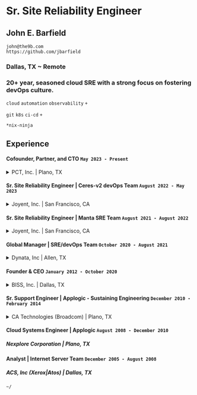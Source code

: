 # Sr. Site Reliability Engineer
## John E. Barfield 
```
john@the9b.com
https://github.com/jbarfield
```
### Dallas, TX ~ Remote

### 20+ year, seasoned cloud SRE with a strong focus on fostering devOps culture.

`cloud` `automation` `observability` `+`

`git` `k8s` `ci-cd` `+`

`*nix-ninja`

## Experience
#### Cofounder, Partner, and CTO `May 2023 - Present`
 <details>
   <summary>PCT, Inc. | Plano, TX</summary>
   Technology Leader and visionary responsible for all aspects of PCT social, blockchain, and content streaming mobile apps. Currently under active NDA.
 </details>

#### Sr. Site Reliability Engineer | Ceres-v2 devOps Team `August 2022 - May 2023`
<details>
  <summary> Joyent, Inc. | San Francisco, CA</summary>
  •	Designated support to the Samsung Queueing Service team (SQS) which is a message streaming service not unlike AWS SQS.
  
  •	Update/Develop/Maintain ansible playbooks for all internal shared services
  
  •	Write SOP/Documentation for team support and escalations
  
  •	Support thousands of software developers globally across Samsung product ecosystem. 
  
  •	Responsible for developing Samsungs initial internal Kubernetes service using kubespray.
  
  •	Samsungs Kubernetes service eventually superseded the devops teams “docker as a service”
  </details>

#### Sr. Site Reliability Engineer | Manta SRE Team `August 2021 - August 2022`
<details>
  <summary> Joyent, Inc. | San Francisco, CA</summary>

  •	Management of 20k+ SPC storage nodes in 12 datacenters globally

  •	Development of SOPs and documentation for support teams. 

  •	Emergency on call rotation

  •	SmartOS pkgsrc maintainer

  •	TAC Development, Monitoring, and alerting (Grafana/Telegraf/Prometheus)

  •	SPC Escalations

  •	SmartOS/Illumos/Triton/Manta Opensource channel support through mailing lists and IRC
  
  </details>


#### Global Manager | SRE/devOps Team `October 2020 - August 2021`
<details>
  <summary>Dynata, Inc | Allen, TX</summary>
  •	Leverage the power of the public cloud for dynamic scale (AWS), both for growth and consistent systems reliability while simultaneously leading a new on-prem hybrid-cloud implementation effort for cost savings.

  •	Inspire a hybrid-cloud initiative utilizing Joyents (Samsung) opensource private-cloud platform "Triton Datacenter" on-prem in order to continue to drive cloud/hosting costs down further without compromising publicly available APIs, automation, performance, or security. 

  •	Lead in the way of governance and automation, partnering with the rest of the TechOps and Development teams to build solutions and products across multiple 
  engineering groups of diverse acquisition and organic internal origins.

  •	Mentor and coach individual contributors of our team. 

  •	Escalation point for all aspects of SRE/DevOps.

  •	Insure tasks are completed by the SRE Team during each sprint period.

  •	Inspire fun, culture, and a safe team building environment by arranging virtual "hangouts" and Team “happy hours".
  
  •	Develop unified processes across many engineering teams, including operating with the idea that the SRE team should be 50% development and 50% operations, minimizing operational interruptions to our engineers.

  •	Instill an open-source collaborative spirit by including over 400 tech contributors from our "techOps" team in an internal RFD process inclusive to all of our bright minded tech individuals. 

  •	Support business objectives such as reducing operational workload by 10%, with the health of our employees in mind, with the take10 initiative. Allowing our employees to focus 10% of their work-week on something that they feel is important or to just take a nap and get rested.  

  •	Work directly with the CTO to understand our dynamic revenue tracking model for Market Research or customer impressions in order to align cloud dynamic costing from a "demand based" pricing perspective.

  •	Lead a cloud-vendor-agnostic initiative to prevent lock-in from major vendors such as AWS, Microsoft, etc, forcing vendors to compete in the market by utilizing open-source container platforms such as Kubernetes.

  •	Negotiate pricing with 3rd party vendors such as Google, IBM, and Datadog. 
  
  </details>

#### Founder & CEO `January 2012 - October 2020`

<details>
  <summary>BISS, Inc. | Dallas, TX</summary>
  Specializing in Information technology, network, telecommunications systems, and security. My background is mostly deeply technical, but I have managed teams, departments, and organizations for the majority of my career in various roles at various organizations. I knew that my previous employer was planning to end of life the product that I supported because it didn’t perform as expected in the market and so in preparation for this move I incorporated my consulting business, worked part-time for myself for about 2 years, and upon EOL and severances having been publicly announced; began full-time employment for myself.

  •	Responsible for all business and technology aspects. Sales, proposals, delivery, implementations, cloud hosting, VoIP, Internet and fiber circuit solutions provided by BISS. 

  •	Lead by example...24x7 with a conservative and thoughtful decision-making process. 

  •	Honest, ethical, and charitable values lead each decision. Ability to make difficult decisions with or without approval. Independent; data and results driven.

  •	Closer. When other people or companies fail to complete a project or task, myself or my team pick up the slack and get the job done. 
  
  •	Responsible for ~$1.5m – $3m average annual overall sales revenue.

  •	Responsible for $1.5m annual recurring subscription revenue.

  •	Marketing by referral only.
  
  </details>

#### Sr. Support Engineer | Applogic - Sustaining Engineering `December 2010 - February 2014`
<details>
  <summary>CA Technologies (Broadcom) | Plano, TX</summary>
  •	Applogic was a compute and orchestration platform comprised of numerous opensource technologies much like OpenStack. My role was to support our customers and our support organization, as well as other internal organizations. 

  •	Supported enterprise customers and internal sales and integration teams daily for any backend operations or frontend architectural support needs. 

  •	Assisted with internal boot camp training in Islandia, NY at CA corporate. 

  •	Designated support engineer to International Gaming Technologies (IGT) by personal request of the customers development director. 

  •	Support University Council Member for the Plano, TX support organization

  •	Technical documentation

  •	Linked in “Applogic Users Group” leader

  •	Community guidance through external social channels

  •	Won multiple company awards for going above and beyond for customers. 

  •	Some customers to note: Disney, Datapipe now Rackspace formerly Layered Technologies, IGT, Century Link, Hutchison Global Telecom, and the US army.

  •	Highest escalation contact at CA for Applogic and enterprise networking integration support. Working directly with development to create bug fixes when issues arose with network detection scripts or driver and configuration related issues. Found numerous Intel NIC driver bugs.

  •	Responsible for integrating Applogic open source networking with commercial solutions such as the Cisco Nexus platform.

  •	Wrote the leading publicly published technical guides for HA systems operations in single and multi-datacenter environments

  •	Responsible for the highest revenue generating technical documents enabling Windows Active Directory domain controllers to operate properly within the Applogic isolated networking application environments.

  •	Being recognized for my strength in networking and network integration I was asked by product management to work directly under office of the CTO as a sustaining engineer for the last 12 months of the products lifespan. During the last year of its life, Applogic was supposed to be transformed into a web based orchestration portal only and the backend focus was to be migrated to OpenStack. During this time, I worked to help the development and support teams enhance the stability of the legacy grid computing platform prior to being announced EOL and OpenStack development was halted.
  
  </details>

#### Cloud Systems Engineer | Applogic `August 2008 - December 2010`
##### Nexplore Corporation | Plano, TX
#### Analyst | Internet Server Team `December 2005 - August 2008`
##### ACS, Inc (Xerox|Atos) | Dallas, TX

`~/`
